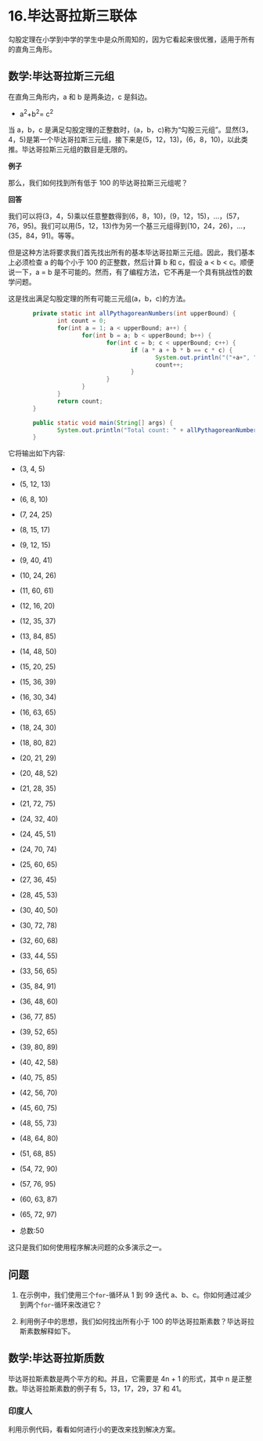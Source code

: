 # 16.毕达哥拉斯三联体

勾股定理在小学到中学的学生中是众所周知的，因为它看起来很优雅，适用于所有的直角三角形。

## 数学:毕达哥拉斯三元组

在直角三角形内，a 和 b 是两条边，c 是斜边。

*   a<sup>2</sup>+b<sup>2</sup>= c<sup>2</sup>

当 a，b，c 是满足勾股定理的正整数时，(a，b，c)称为“勾股三元组”。显然(3，4，5)是第一个毕达哥拉斯三元组，接下来是(5，12，13)，(6，8，10)，以此类推。毕达哥拉斯三元组的数目是无限的。

**例子**

那么，我们如何找到所有低于 100 的毕达哥拉斯三元组呢？

**回答**

我们可以将(3，4，5)乘以任意整数得到(6，8，10)，(9，12，15)，…，(57，76，95)。我们可以用(5，12，13)作为另一个基三元组得到(10，24，26)，…，(35，84，91)。等等。

但是这种方法将要求我们首先找出所有的基本毕达哥拉斯三元组。因此，我们基本上必须检查 a 的每个小于 100 的正整数，然后计算 b 和 c，假设 a < b < c。顺便说一下，a = b 是不可能的。然而，有了编程方法，它不再是一个具有挑战性的数学问题。

这是找出满足勾股定理的所有可能三元组(a，b，c)的方法。

```java
       private static int allPythagoreanNumbers(int upperBound) {
              int count = 0;
              for(int a = 1; a < upperBound; a++) {
                     for(int b = a; b < upperBound; b++) {
                            for(int c = b; c < upperBound; c++) {
                                   if (a * a + b * b == c * c) {
                                          System.out.println("("+a+", "+b+", "+c+")");
                                          count++;
                                   }
                            }
                     }
              }
              return count;
       }

       public static void main(String[] args) {
              System.out.println("Total count: " + allPythagoreanNumbers(100));
       }

```

它将输出如下内容:

*   (3, 4, 5)

*   (5, 12, 13)

*   (6, 8, 10)

*   (7, 24, 25)

*   (8, 15, 17)

*   (9, 12, 15)

*   (9, 40, 41)

*   (10, 24, 26)

*   (11, 60, 61)

*   (12, 16, 20)

*   (12, 35, 37)

*   (13, 84, 85)

*   (14, 48, 50)

*   (15, 20, 25)

*   (15, 36, 39)

*   (16, 30, 34)

*   (16, 63, 65)

*   (18, 24, 30)

*   (18, 80, 82)

*   (20, 21, 29)

*   (20, 48, 52)

*   (21, 28, 35)

*   (21, 72, 75)

*   (24, 32, 40)

*   (24, 45, 51)

*   (24, 70, 74)

*   (25, 60, 65)

*   (27, 36, 45)

*   (28, 45, 53)

*   (30, 40, 50)

*   (30, 72, 78)

*   (32, 60, 68)

*   (33, 44, 55)

*   (33, 56, 65)

*   (35, 84, 91)

*   (36, 48, 60)

*   (36, 77, 85)

*   (39, 52, 65)

*   (39, 80, 89)

*   (40, 42, 58)

*   (40, 75, 85)

*   (42, 56, 70)

*   (45, 60, 75)

*   (48, 55, 73)

*   (48, 64, 80)

*   (51, 68, 85)

*   (54, 72, 90)

*   (57, 76, 95)

*   (60, 63, 87)

*   (65, 72, 97)

*   总数:50

这只是我们如何使用程序解决问题的众多演示之一。

## 问题

1.  在示例中，我们使用三个`for`-循环从 1 到 99 迭代 a、b、c。你如何通过减少到两个`for`-循环来改进它？

2.  利用例子中的思想，我们如何找出所有小于 100 的毕达哥拉斯素数？毕达哥拉斯素数解释如下。

## 数学:毕达哥拉斯质数

毕达哥拉斯素数是两个平方的和。并且，它需要是 4n + 1 的形式，其中 n 是正整数。毕达哥拉斯素数的例子有 5，13，17，29，37 和 41。

### 印度人

利用示例代码，看看如何进行小的更改来找到解决方案。